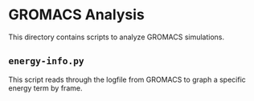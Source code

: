# GROMACS Analysis

This directory contains scripts to analyze GROMACS simulations.

## `energy-info.py`
This script reads through the logfile from GROMACS to graph a specific energy
term by frame.

